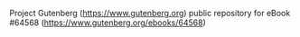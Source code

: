 Project Gutenberg (https://www.gutenberg.org) public repository for
eBook #64568 (https://www.gutenberg.org/ebooks/64568)
